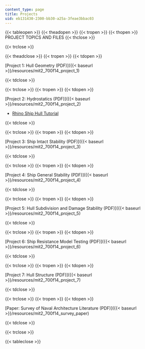 ```yaml
---
content_type: page
title: Projects
uid: eb131430-2300-bb30-a25a-3feae3bbac03
---
```


{{< tableopen >}}
{{< theadopen >}}
{{< tropen >}}
{{< thopen >}}
PROJECT TOPICS AND FILES
{{< thclose >}}

{{< trclose >}}

{{< theadclose >}}
{{< tropen >}}
{{< tdopen >}}


[Project 1: Hull Geometry (PDF)]({{< baseurl >}}/resources/mit2_700f14_project_1)


{{< tdclose >}}

{{< trclose >}}
{{< tropen >}}
{{< tdopen >}}


[Project 2: Hydrostatics (PDF)]({{< baseurl >}}/resources/mit2_700f14_project_2)

*   [Rhino Ship Hull Tutorial](http://www.scribd.com/doc/44417287/Rhino-Ship-Hull-Tutorial)


{{< tdclose >}}

{{< trclose >}}
{{< tropen >}}
{{< tdopen >}}


[Project 3: Ship Intact Stability (PDF)]({{< baseurl >}}/resources/mit2_700f14_project_3)


{{< tdclose >}}

{{< trclose >}}
{{< tropen >}}
{{< tdopen >}}


[Project 4: Ship General Stability (PDF)]({{< baseurl >}}/resources/mit2_700f14_project_4)


{{< tdclose >}}

{{< trclose >}}
{{< tropen >}}
{{< tdopen >}}


[Project 5: Hull Subdivision and Damage Stability (PDF)]({{< baseurl >}}/resources/mit2_700f14_project_5)


{{< tdclose >}}

{{< trclose >}}
{{< tropen >}}
{{< tdopen >}}


[Project 6: Ship Resistance Model Testing (PDF)]({{< baseurl >}}/resources/mit2_700f14_project_6)


{{< tdclose >}}

{{< trclose >}}
{{< tropen >}}
{{< tdopen >}}


[Project 7: Hull Structure (PDF)]({{< baseurl >}}/resources/mit2_700f14_project_7)


{{< tdclose >}}

{{< trclose >}}
{{< tropen >}}
{{< tdopen >}}


[Paper: Survey of Naval Architecture Literature (PDF)]({{< baseurl >}}/resources/mit2_700f14_survey_paper)


{{< tdclose >}}

{{< trclose >}}

{{< tableclose >}}